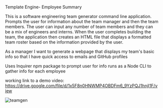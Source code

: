 Template Engine- Employee Summary

This is a software engineering team generator command line application. Prompts the user for information about the team manager and then the team members. The user can input any number of team members and they can be a mix of engineers and interns. When the user completes building the team, the application then creates an HTML file that displays a formatted team roster based on the information provided by the user. 

As a manager
I want to generate a webpage that displays my team's basic info
so that I have quick access to emails and GitHub profiles

Uses Inquirer npm package to prompt user for info
runs as a Node CLI to gather info for each employee


working link to a demo video:
https://drive.google.com/file/d/1x5F8n0HNWMP4OBDFm6_9YzPQJ1hnjI1F/view

![teamgen](https://user-images.githubusercontent.com/72281065/101298959-87336000-37ed-11eb-9592-ab1c9901abda.JPG)
